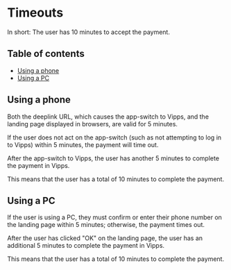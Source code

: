 <!-- START_METADATA
---
sidebar_label: Timeouts
pagination_next: null
pagination_prev: null
---
END_METADATA -->

# Timeouts

In short: The user has 10 minutes to accept the payment.

<!-- START_COMMENT -->

## Table of contents

- [Using a phone](#using-a-phone)
- [Using a PC](#using-a-pc)

<!-- END_COMMENT -->

## Using a phone

Both the deeplink URL, which causes the app-switch to Vipps, and the landing
page displayed in browsers, are valid for 5 minutes.

If the user does not act on the app-switch (such as not attempting to log in to
Vipps) within 5 minutes, the payment will time out.

After the app-switch to Vipps, the user has another 5 minutes to complete the
payment in Vipps.

This means that the user has a total of 10 minutes to complete the payment.

## Using a PC

If the user is using a PC, they must confirm or enter their phone number on
the landing page within 5 minutes; otherwise, the payment times out.

After the user has clicked "OK" on the landing page, the user
has an additional 5 minutes to complete the payment in Vipps.

This means that the user has a total of 10 minutes to complete the payment.
